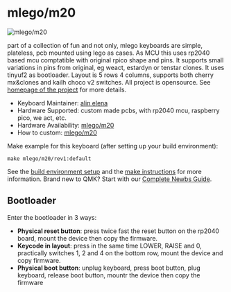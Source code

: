# mlego/m20

![mlego/m20](https://i.imgur.com/B4jLOdnh.jpeg)

part of a collection of fun and not only, mlego keyboards are simple, plateless, pcb mounted using
lego as cases. As MCU this uses rp2040 based mcu comptatible with original rpico shape and pins.
It supports small variations in pins from original, eg weact, estardyn or tenstar clones. It uses tinyuf2
as bootloader. Layout is 5 rows 4 columns, supports both cherry mx&clones and kailh choco v2 switches.
All project is opensource. See [homepage of the project](https://gitlab.com/m-lego/m65)
for more details.

* Keyboard Maintainer: [alin elena](https://github.com/alinelena)
* Hardware Supported: custom made pcbs, with rp2040 mcu, raspberry pico, we act, etc.
* Hardware Availability: [mlego/m20](https://gitlab.com/m-lego/m20)
* How to custom: [mlego/m20](https://mlego.elena.space/m20)

Make example for this keyboard (after setting up your build environment):

    make mlego/m20/rev1:default

See the [build environment setup](https://docs.qmk.fm/#/getting_started_build_tools) and the [make instructions](https://docs.qmk.fm/#/getting_started_make_guide) for more information. Brand new to QMK? Start with our [Complete Newbs Guide](https://docs.qmk.fm/#/newbs).

## Bootloader

Enter the bootloader in 3 ways:

* **Physical reset button**: press twice fast the reset button on the rp2040 board, mount the device then copy the firmware.
* **Keycode in layout**: press in the same time LOWER, RAISE and 0, practically switches 1, 2 and 4 on the bottom row, mount the
  device and copy firmware.
* **Physical boot button**: unplug keyboard, press boot button, plug keyboard, release boot button, mountr the device then copy the
  firmware
